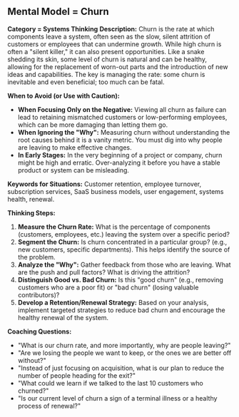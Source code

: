 ## Mental Model = Churn

**Category = Systems Thinking**
**Description:**
Churn is the rate at which components leave a system, often seen as the slow, silent attrition of customers or employees that can undermine growth. While high churn is often a "silent killer," it can also present opportunities. Like a snake shedding its skin, some level of churn is natural and can be healthy, allowing for the replacement of worn-out parts and the introduction of new ideas and capabilities. The key is managing the rate: some churn is inevitable and even beneficial; too much can be fatal.

**When to Avoid (or Use with Caution):**
- **When Focusing Only on the Negative:** Viewing all churn as failure can lead to retaining mismatched customers or low-performing employees, which can be more damaging than letting them go.
- **When Ignoring the "Why":** Measuring churn without understanding the root causes behind it is a vanity metric. You must dig into why people are leaving to make effective changes.
- **In Early Stages:** In the very beginning of a project or company, churn might be high and erratic. Over-analyzing it before you have a stable product or system can be misleading.

**Keywords for Situations:**
Customer retention, employee turnover, subscription services, SaaS business models, user engagement, systems health, renewal.

**Thinking Steps:**
1. **Measure the Churn Rate:** What is the percentage of components (customers, employees, etc.) leaving the system over a specific period?
2. **Segment the Churn:** Is churn concentrated in a particular group? (e.g., new customers, specific departments). This helps identify the source of the problem.
3. **Analyze the "Why":** Gather feedback from those who are leaving. What are the push and pull factors? What is driving the attrition?
4. **Distinguish Good vs. Bad Churn:** Is this "good churn" (e.g., removing customers who are a poor fit) or "bad churn" (losing valuable contributors)?
5. **Develop a Retention/Renewal Strategy:** Based on your analysis, implement targeted strategies to reduce bad churn and encourage the healthy renewal of the system.

**Coaching Questions:**
- "What is our churn rate, and more importantly, why are people leaving?"
- "Are we losing the people we want to keep, or the ones we are better off without?"
- "Instead of just focusing on acquisition, what is our plan to reduce the number of people heading for the exit?"
- "What could we learn if we talked to the last 10 customers who churned?"
- "Is our current level of churn a sign of a terminal illness or a healthy process of renewal?" 